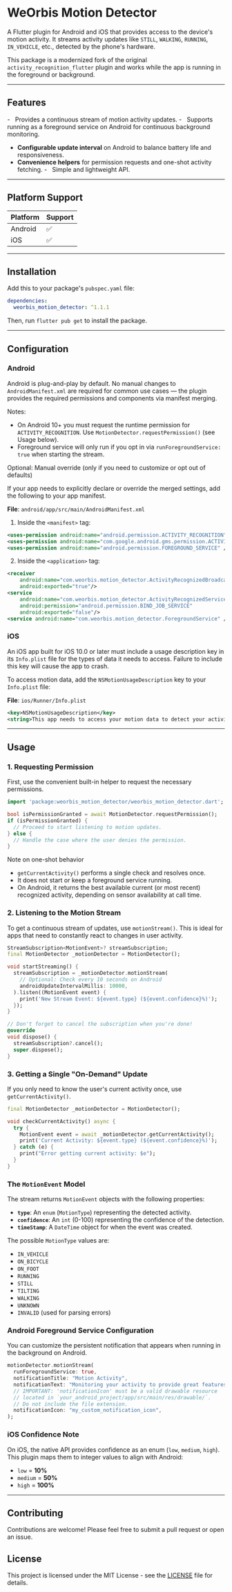 # WeOrbis Motion Detector

[](https://pub.dev/packages/weorbis_motion_detector)

A Flutter plugin for Android and iOS that provides access to the device's motion activity. It streams activity updates like `STILL`, `WALKING`, `RUNNING`, `IN_VEHICLE`, etc., detected by the phone's hardware.

This package is a modernized fork of the original `activity_recognition_flutter` plugin and works while the app is running in the foreground or background.

-----

## Features

\-   Provides a continuous stream of motion activity updates.
\-   Supports running as a foreground service on Android for continuous background monitoring.

  - **Configurable update interval** on Android to balance battery life and responsiveness.
  - **Convenience helpers** for permission requests and one-shot activity fetching.
    \-   Simple and lightweight API.

-----

## Platform Support

| Platform | Support |
| --- | --- |
| Android | ✅ |
| iOS     | ✅ |

-----

## Installation

Add this to your package's `pubspec.yaml` file:

```yaml
dependencies:
  weorbis_motion_detector: ^1.1.1
```

Then, run `flutter pub get` to install the package.

-----

## Configuration

### Android

Android is plug-and-play by default. No manual changes to `AndroidManifest.xml` are required for common use cases — the plugin provides the required permissions and components via manifest merging.

Notes:

  - On Android 10+ you must request the runtime permission for `ACTIVITY_RECOGNITION`. Use `MotionDetector.requestPermission()` (see Usage below).
  - Foreground service will only run if you opt in via `runForegroundService: true` when starting the stream.

Optional: Manual override (only if you need to customize or opt out of defaults)

If your app needs to explicitly declare or override the merged settings, add the following to your app manifest.

**File**: `android/app/src/main/AndroidManifest.xml`

1. Inside the `<manifest>` tag:

```xml
<uses-permission android:name="android.permission.ACTIVITY_RECOGNITION" />
<uses-permission android:name="com.google.android.gms.permission.ACTIVITY_RECOGNITION" />
<uses-permission android:name="android.permission.FOREGROUND_SERVICE" />
```

2. Inside the `<application>` tag:

```xml
<receiver
    android:name="com.weorbis.motion_detector.ActivityRecognizedBroadcastReceiver"
    android:exported="true"/>
<service
    android:name="com.weorbis.motion_detector.ActivityRecognizedService"
    android:permission="android.permission.BIND_JOB_SERVICE"
    android:exported="false"/>
<service android:name="com.weorbis.motion_detector.ForegroundService" />
```

### iOS

An iOS app built for iOS 10.0 or later must include a usage description key in its `Info.plist` file for the types of data it needs to access. Failure to include this key will cause the app to crash.

To access motion data, add the `NSMotionUsageDescription` key to your `Info.plist` file:

**File**: `ios/Runner/Info.plist`

```xml
<key>NSMotionUsageDescription</key>
<string>This app needs to access your motion data to detect your activity.</string>
```

-----

## Usage

### 1\. Requesting Permission

First, use the convenient built-in helper to request the necessary permissions.

```dart
import 'package:weorbis_motion_detector/weorbis_motion_detector.dart';

bool isPermissionGranted = await MotionDetector.requestPermission();
if (isPermissionGranted) {
  // Proceed to start listening to motion updates.
} else {
  // Handle the case where the user denies the permission.
}
```

Note on one-shot behavior

  - `getCurrentActivity()` performs a single check and resolves once.
  - It does not start or keep a foreground service running.
  - On Android, it returns the best available current (or most recent) recognized activity, depending on sensor availability at call time.

### 2\. Listening to the Motion Stream

To get a continuous stream of updates, use `motionStream()`. This is ideal for apps that need to constantly react to changes in user activity.

```dart
StreamSubscription<MotionEvent>? streamSubscription;
final MotionDetector _motionDetector = MotionDetector();

void startStreaming() {
  streamSubscription = _motionDetector.motionStream(
    // Optional: Check every 10 seconds on Android
    androidUpdateIntervalMillis: 10000, 
  ).listen((MotionEvent event) {
    print('New Stream Event: ${event.type} (${event.confidence}%)');
  });
}

// Don't forget to cancel the subscription when you're done!
@override
void dispose() {
  streamSubscription?.cancel();
  super.dispose();
}
```

### 3\. Getting a Single "On-Demand" Update

If you only need to know the user's current activity once, use `getCurrentActivity()`.

```dart
final MotionDetector _motionDetector = MotionDetector();

void checkCurrentActivity() async {
  try {
    MotionEvent event = await _motionDetector.getCurrentActivity();
    print('Current Activity: ${event.type} (${event.confidence}%)');
  } catch (e) {
    print("Error getting current activity: $e");
  }
}
```

### The `MotionEvent` Model

The stream returns `MotionEvent` objects with the following properties:

  * **`type`**: An `enum` (`MotionType`) representing the detected activity.
  * **`confidence`**: An `int` (0-100) representing the confidence of the detection.
  * **`timeStamp`**: A `DateTime` object for when the event was created.

The possible `MotionType` values are:

  * `IN_VEHICLE`
  * `ON_BICYCLE`
  * `ON_FOOT`
  * `RUNNING`
  * `STILL`
  * `TILTING`
  * `WALKING`
  * `UNKNOWN`
  * `INVALID` (used for parsing errors)

### Android Foreground Service Configuration

You can customize the persistent notification that appears when running in the background on Android.

```dart
motionDetector.motionStream(
  runForegroundService: true,
  notificationTitle: "Motion Activity",
  notificationText: "Monitoring your activity to provide great features.",
  // IMPORTANT: 'notificationIcon' must be a valid drawable resource
  // located in `your_android_project/app/src/main/res/drawable/`.
  // Do not include the file extension.
  notificationIcon: "my_custom_notification_icon",
);
```

### iOS Confidence Note

On iOS, the native API provides confidence as an enum (`low`, `medium`, `high`). This plugin maps them to integer values to align with Android:

  * `low` = **10%**
  * `medium` = **50%**
  * `high` = **100%**

-----

## Contributing

Contributions are welcome\! Please feel free to submit a pull request or open an issue.

## License

This project is licensed under the MIT License - see the [LICENSE](https://github.com/weorbis/weorbis_motion_detector/blob/main/LICENSE) file for details.
